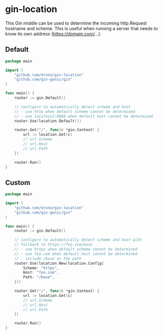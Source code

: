 # gin-location

This Gin middle can be used to determine the incoming http.Request hostname and scheme. This is useful when running a server that needs to know its own address (https://domain.com/...).

## Default

```go
package main

import (
	"github.com/drone/gin-location"
	"github.com/gin-gonic/gin"
)

func main() {
	router := gin.Default()

	// configure to automatically detect scheme and host
	// - use http when default scheme cannot be determined
	// - use localhost:8080 when default host cannot be determined
	router.Use(location.Default())

	router.Get("/", func(c *gin.Context) {
		url := location.Get(c)
		// url.Scheme
		// url.Host
		// url.Path
	})

	router.Run()
}
```

## Custom

```go
package main

import (
	"github.com/drone/gin-location"
	"github.com/gin-gonic/gin"
)

func main() {
	router := gin.Default()

	// configure to automatically detect scheme and host with
	// fallback to https://foo.com/base
	// - use https when default scheme cannot be determined
	// - use foo.com when default host cannot be determined
	// - include /base as the path
	router.Use(location.New(location.Config{
		Scheme: "https",
		Host: "foo.com",
		Path: "/base",
	}))

	router.Get("/", func(c *gin.Context) {
		url := location.Get(c)
		// url.Scheme
		// url.Host
		// url.Path
	})

	router.Run()
}
```